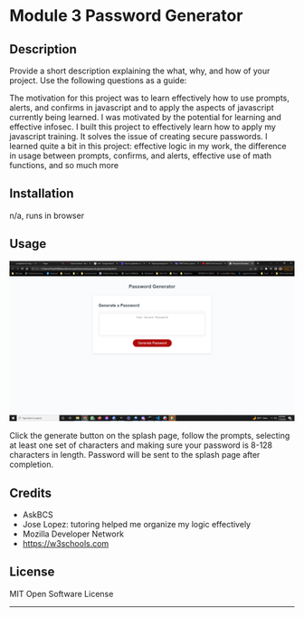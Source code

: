 # Module 3 Password Generator

## Description

Provide a short description explaining the what, why, and how of your project. Use the following questions as a guide:

The motivation for this project was to learn effectively how to use prompts, alerts, and confirms in javascript and to apply the aspects of javascript currently being learned. I was motivated by the potential for learning and effective infosec. I built this project to effectively learn how to apply my javascript training. It solves the issue of creating secure passwords. I learned quite a bit in this project: effective logic in my work, the difference in usage between prompts, confirms, and alerts, effective use of math functions, and so much more

## Installation

n/a, runs in browser

## Usage
![splash page](assets/images/Screenshot.png)

Click the generate button on the splash page, follow the prompts, selecting at least one set of characters and making sure your password is 8-128 characters in length. Password will be sent to the splash page after completion.

## Credits

- AskBCS
- Jose Lopez: tutoring helped me organize my logic effectively
- Mozilla Developer Network
- https://w3schools.com

## License

MIT Open Software License

---
